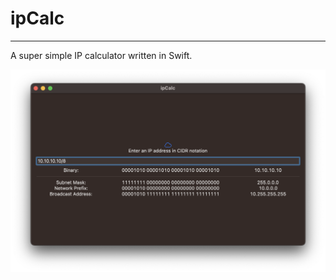 # ipCalc

---

A super simple IP calculator written in Swift.

![A Screenshot of the ipCalc App](docs/images/image.png)

